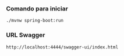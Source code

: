 ### Comando para iniciar
```./mvnw spring-boot:run```
### URL Swagger
```http://localhost:4444/swagger-ui/index.html```